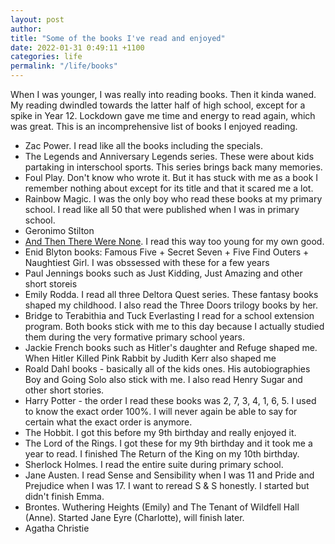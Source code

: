 ```yaml
---
layout: post
author:
title: "Some of the books I've read and enjoyed"
date: 2022-01-31 0:49:11 +1100
categories: life
permalink: "/life/books"
---
```


When I was younger, I was really into reading books. Then it kinda waned. My reading dwindled towards the latter half of high school, except for a spike in Year 12. Lockdown gave me time and energy to read again, which was great. This is an incomprehensive list of books I enjoyed reading.

- Zac Power. I read like all the books including the specials.
- The Legends and Anniversary Legends series. These were about kids partaking in interschool sports. This series brings back many memories.
- Foul Play. Don't know who wrote it. But it has stuck with me as a book I remember nothing about except for its title and that it scared me a lot.
- Rainbow Magic. I was the only boy who read these books at my primary school. I read like all 50 that were published when I was in primary school.
- Geronimo Stilton
- [And Then There Were None](/life/books/2022/04/10/agatha.html). I read this way too young for my own good.
- Enid Blyton books: Famous Five + Secret Seven + Five Find Outers + Naughtiest Girl. I was obssessed with these for a few years
- Paul Jennings books such as Just Kidding, Just Amazing and other short storeis
- Emily Rodda. I read all three Deltora Quest series. These fantasy books shaped my childhood. I also read the Three Doors trilogy books by her.
- Bridge to Terabithia and Tuck Everlasting I read for a school extension program. Both books stick with me to this day because I actually studied them during the very formative primary school years.
- Jackie French books such as Hitler's daughter and Refuge shaped me. When Hitler Killed Pink Rabbit by Judith Kerr also shaped me
- Roald Dahl books - basically all of the kids ones. His autobiographies Boy and Going Solo also stick with me. I also read Henry Sugar and other short stories.
- Harry Potter - the order I read these books was 2, 7, 3, 4, 1, 6, 5. I used to know the exact order 100%. I will never again be able to say for certain what the exact order is anymore. 
- The Hobbit. I got this before my 9th birthday and really enjoyed it.
- The Lord of the Rings. I got these for my 9th birthday and it took me a year to read. I finished The Return of the King on my 10th birthday.
- Sherlock Holmes. I read the entire suite during primary school.
- Jane Austen. I read Sense and Sensibility when I was 11 and Pride and Prejudice when I was 17. I want to reread S & S honestly. I started but didn't finish Emma.
- Brontes. Wuthering Heights (Emily) and The Tenant of Wildfell Hall (Anne). Started Jane Eyre (Charlotte), will finish later.
- Agatha Christie

